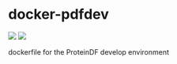 # docker-pdfdev

[![](https://images.microbadger.com/badges/image/hiracchi/pdf-builder.svg)](https://microbadger.com/images/hiracchi/pdf-builder "Get your own image badge on microbadger.com")
[![](https://images.microbadger.com/badges/version/hiracchi/pdf-builder.svg)](https://microbadger.com/images/hiracchi/pdf-builder "Get your own version badge on microbadger.com")

dockerfile for the ProteinDF develop environment

